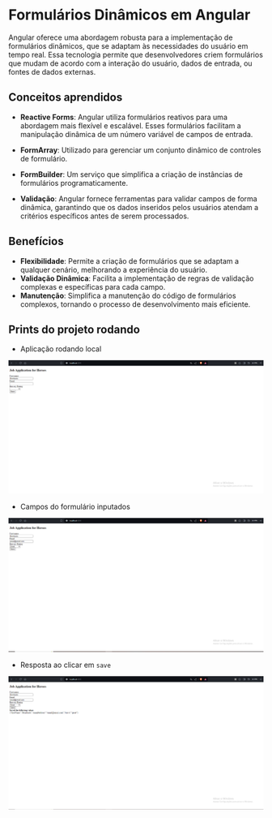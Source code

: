 # Formulários Dinâmicos em Angular

Angular oferece uma abordagem robusta para a implementação de formulários dinâmicos, que se adaptam às necessidades do usuário em tempo real. Essa tecnologia permite que desenvolvedores criem formulários que mudam de acordo com a interação do usuário, dados de entrada, ou fontes de dados externas.

## Conceitos aprendidos

- **Reactive Forms**: Angular utiliza formulários reativos para uma abordagem mais flexível e escalável. Esses formulários facilitam a manipulação dinâmica de um número variável de campos de entrada.

- **FormArray**: Utilizado para gerenciar um conjunto dinâmico de controles de formulário.

- **FormBuilder**: Um serviço que simplifica a criação de instâncias de formulários programaticamente.

- **Validação**: Angular fornece ferramentas para validar campos de forma dinâmica, garantindo que os dados inseridos pelos usuários atendam a critérios específicos antes de serem processados.

## Benefícios

- **Flexibilidade**: Permite a criação de formulários que se adaptam a qualquer cenário, melhorando a experiência do usuário.
- **Validação Dinâmica**: Facilita a implementação de regras de validação complexas e específicas para cada campo.
- **Manutenção**: Simplifica a manutenção do código de formulários complexos, tornando o processo de desenvolvimento mais eficiente.

## Prints do projeto rodando

* Aplicação rodando local
<img src="./assets/Screenshot_1.png">

* Campos do formulário inputados
<img src="./assets/Screenshot_2.png">

* Resposta ao clicar em `save`
<img src="./assets/Screenshot_3.png">
